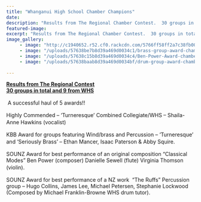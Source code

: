 ```yaml
---
title: "Whanganui High School Chamber Champions"
date: 
description: "Results from The Regional Chamber Contest.  30 groups in total and 9 from WHS."
featured-image: 
excerpt: "Results from The Regional Chamber Contest.  30 groups in total and 9 from WHS."
image_gallery:
     - image: "http://c1940652.r52.cf0.rackcdn.com/5766ff58ff2a7c38fb00001a/Shaila-Anne-Award-chamber-music.jpg"
     - image: "/uploads/57638be7b8d39a469d0034c1/brass-group-award-chamber-music.JPG"
     - image: "/uploads/57638c15b8d39a469d0034c4/Ben-Power-Award-chamber-music.JPG"
     - image: "/uploads/57638baab8d39a469d0034bf/drum-group-award-chamber-music.JPG"
	
---
```


<p><strong><span style="text-decoration: underline;">Results from The Regional Contest<br />30 groups in total and 9 from WHS</span></strong></p>
<p>&nbsp;A successful haul of 5 awards!!<span style="line-height: 1.5;">&nbsp;</span></p>
<p>Highly Commended &ndash; &lsquo;Turneresque&rsquo; Combined Collegiate/WHS &ndash; Shaila-Anne Hawkins (vocalist)<span style="line-height: 1.5;">&nbsp;</span></p>
<p>KBB Award for groups featuring Wind/brass and Percussion &ndash; &lsquo;Turneresque&rsquo; and &lsquo;Seriously Brass&rsquo; &ndash; Ethan Mancer, Isaac Paterson &amp; Abby Squire.<span style="line-height: 1.5;">&nbsp;</span></p>
<p>SOUNZ Award for best performance of an original composition &ldquo;Classical Modes&rdquo; Ben Power (composer) Danielle Sewell (flute) Virginia Thomson (violin).<span style="line-height: 1.5;">&nbsp;</span></p>
<p>SOUNZ Award for best performance of a NZ work&nbsp; &ldquo;The Ruffs&rdquo; Percussion group &ndash; Hugo Collins, James Lee, Michael Petersen, Stephanie Lockwood (Composed by Michael Franklin-Browne WHS drum tutor).</p>


